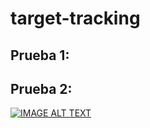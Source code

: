 # target-tracking

## Prueba 1:




## Prueba 2:

[![IMAGE ALT TEXT](https://img.youtube.com/vi/AZoS_HbZ6SA/1.jpg)](https://www.youtube.com/watch?v=AZoS_HbZ6SA)
